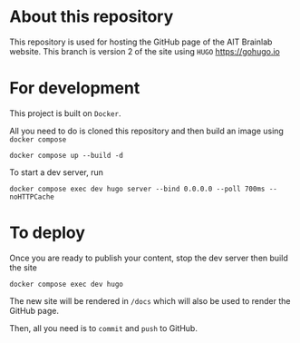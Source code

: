 # About this repository

This repository is used for hosting the GitHub page of the AIT Brainlab website.
This branch is version 2 of the site using `HUGO` https://gohugo.io

# For development

This project is built on `Docker`.

All you need to do is cloned this repository and then build an image using `docker compose`

```shell
docker compose up --build -d
```

To start a dev server, run

```shell
docker compose exec dev hugo server --bind 0.0.0.0 --poll 700ms --noHTTPCache
```

# To deploy

Once you are ready to publish your content, stop the dev server then build the site

```shell
docker compose exec dev hugo
```

The new site will be rendered in `/docs` which will also be used to render the GitHub page.

Then, all you need is to `commit` and `push` to GitHub.